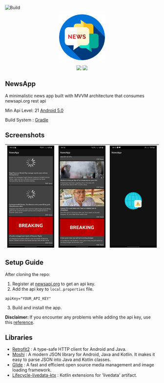 ![Build](https://github.com/KimAdrian/NewsApp/actions/workflows/build.yml/badge.svg)
<p align="center">
<img src="images/news_icon.png" height=150px width=150px alt ="newsLogo"/>
</p>
<p align="center">
<img  src="https://img.shields.io/badge/-ANDROID-006CBC?logo=android&logoColor=white&style=for-the-badge">
<img  src="https://img.shields.io/badge/-KOTLIN-006CBC?logo=kotlin&logoColor=white&style=for-the-badge">

</p>

## NewsApp


A minimalistic news app built with MVVM architecture that consumes newsapi.org rest api

Min Api Level: 21 [Android 5.0](https://developer.android.com/studio/releases/platforms)

Build System : [Gradle](https://gradle.org/)

## Screenshots

| <img src="images/newsLoading.jpg"/> | <img src="images/newsLoaded.jpg"/> | <img src="images/errorOccured.jpg"/> |
|---|---|---|

## Setup Guide
After cloning the repo:

1. Register at [newsapi.org](https://newsapi.org) to get an api key.
2. Add the api key to `local.properties` file.
```
apiKey="YOUR_API_KEY"
```
3. Build and install the app.

<b>Disclaimer: </b>If you encounter any problems while adding the api key, use this [reference](https://gist.github.com/loftywaif002/f2ebe2024ad73d6a579285dcba250465).

## Libraries

- [Retrofit2](https://square.github.io/retrofit/) : A type-safe HTTP client for Android and Java.
- [Moshi](https://github.com/square/moshi) : A modern JSON library for Android, Java and Kotlin. It makes it easy to parse JSON into Java and Kotlin classes.
- [Glide](https://github.com/bumptech/glide) : A fast and efficient open source media management and image loading framework.
- [Lifecycle-livedata-ktx](https://androidx.tech/artifacts/lifecycle/lifecycle-livedata-ktx/) : Kotlin extensions for 'livedata' artifact.
